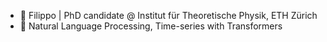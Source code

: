 - 👋 Filippo | PhD candidate @ Institut für Theoretische Physik, ETH Zürich
- 👀 Natural Language Processing, Time-series with Transformers

<!---
cange95/cange95 is a ✨ special ✨ repository because its `README.md` (this file) appears on your GitHub profile.
You can click the Preview link to take a look at your changes.
--->
